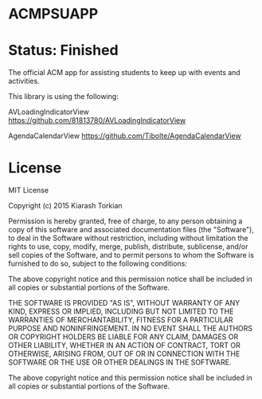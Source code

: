 # ACMPSUAPP

# Status: Finished


The official ACM app for assisting students to keep up with events and activities.

This library is using the following:

AVLoadingIndicatorView https://github.com/81813780/AVLoadingIndicatorView

AgendaCalendarView https://github.com/Tibolte/AgendaCalendarView

# License 

MIT License

Copyright (c) 2015 Kiarash Torkian

Permission is hereby granted, free of charge, to any person obtaining a copy
of this software and associated documentation files (the "Software"), to deal
in the Software without restriction, including without limitation the rights
to use, copy, modify, merge, publish, distribute, sublicense, and/or sell
copies of the Software, and to permit persons to whom the Software is
furnished to do so, subject to the following conditions:



The above copyright notice and this permission notice shall be included in
all copies or substantial portions of the Software.



THE SOFTWARE IS PROVIDED "AS IS", WITHOUT WARRANTY OF ANY KIND, EXPRESS OR
IMPLIED, INCLUDING BUT NOT LIMITED TO THE WARRANTIES OF MERCHANTABILITY,
FITNESS FOR A PARTICULAR PURPOSE AND NONINFRINGEMENT.  IN NO EVENT SHALL THE
AUTHORS OR COPYRIGHT HOLDERS BE LIABLE FOR ANY CLAIM, DAMAGES OR OTHER
LIABILITY, WHETHER IN AN ACTION OF CONTRACT, TORT OR OTHERWISE, ARISING FROM,
OUT OF OR IN CONNECTION WITH THE SOFTWARE OR THE USE OR OTHER DEALINGS IN
THE SOFTWARE.



The above copyright notice and this permission notice shall be included in
all copies or substantial portions of the Software.
